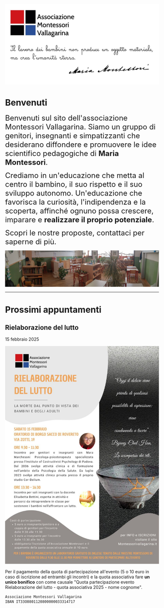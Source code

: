 ![](immagini/frontespizio.jpg)

# Benvenuti

<span style="font-size: 24px;">Benvenuti sul sito dell'associazione Montessori Vallagarina. Siamo un gruppo di genitori, insegnanti e simpatizzanti che desiderano diffondere e promuovere le idee scientifico pedagogiche di **Maria Montessori**.</span>

<span style="font-size: 24px;">Crediamo in un'educazione che metta al centro il bambino, il suo rispetto e il suo sviluppo autonomo. Un'educazione che favorisca la curiosità, l'indipendenza e la scoperta, affinché ognuno possa crescere, imparare e **realizzare il proprio potenziale**.</span>

<span style="font-size: 24px;">Scopri le nostre proposte, contattaci per saperne di più.</span>

![](immagini/aula.jpg)

---

# Prossimi appuntamenti

## Rielaborazione del lutto
15 febbraio 2025

![Rielaborazione del lutto](blog/2025-02-15.jpg)

Per il pagamento della quota di partecipazione all'evento (5 o 10 euro in caso di iscrizione ad entrambi gli incontri) e la quota associativa fare **un unico bonifico** con come causale "Quota partecipazione evento Rielaborazione del lutto - quota associativa 2025 - nome cognome".


```
Associazione Montessori Vallagarina
IBAN IT33O0801120800000033314717
```
